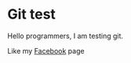 # Git test 

Hello programmers, I am testing git. 

Like my [Facebook](http://www.facebook.com) page
